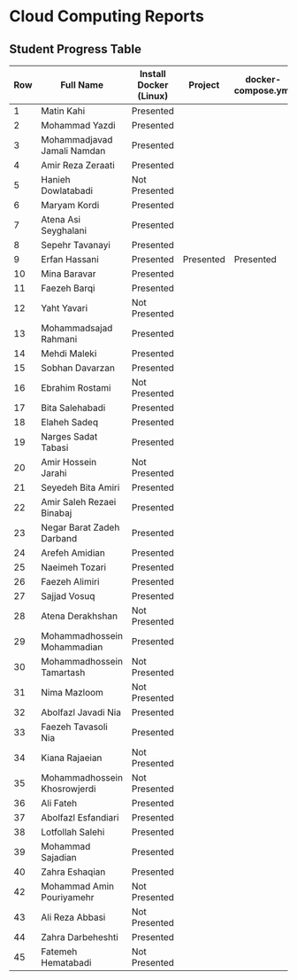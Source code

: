 # Cloud Computing Reports

## Student Progress Table

| Row | Full Name                    | Install Docker (Linux)       | Project     | docker-compose.yml       | Dockerfile     | Postman          |
|-----|------------------------------|------------------------------|-------------|--------------------------|----------------|------------------|
| 1   | Matin Kahi                   | Presented                    |             |                          |                |                  |
| 2   | Mohammad Yazdi               | Presented                    |             |                          |                |                  |
| 3   | Mohammadjavad Jamali Namdan  | Presented                    |             |                          |                |                  |
| 4   | Amir Reza Zeraati            | Presented                    |             |                          |                |                  |
| 5   | Hanieh Dowlatabadi           | Not Presented                |             |                          |                |                  |
| 6   | Maryam Kordi                 | Presented                    |             |                          |                |                  |
| 7   | Atena Asi Seyghalani         | Presented                    |             |                          |                |                  |
| 8   | Sepehr Tavanayi              | Presented                    |             |                          |                |                  |
| 9   | Erfan Hassani                | Presented                    | Presented   | Presented                |  Presented     |  Presented       |
| 10  | Mina Baravar                 | Presented                    |             |                          |                |                  |    
| 11  | Faezeh Barqi                 | Presented                    |             |                          |                |                  |
| 12  | Yaht Yavari                  | Not Presented                |             |                          |                |                  |
| 13  | Mohammadsajad Rahmani        | Presented                    |             |                          |                |                  |
| 14  | Mehdi Maleki                 | Presented                    |             |                          |                |                  |
| 15  | Sobhan Davarzan              | Presented                    |             |                          |                |                  |
| 16  | Ebrahim Rostami              | Not Presented                |             |                          |                |                  |
| 17  | Bita Salehabadi              | Presented                    |             |                          |                |                  |
| 18  | Elaheh Sadeq                 | Presented                    |             |                          |                |                  |
| 19  | Narges Sadat Tabasi          | Presented                    |             |                          |                |                  |
| 20  | Amir Hossein Jarahi          | Not Presented                |             |                          |                |                  |
| 21  | Seyedeh Bita Amiri           | Presented                    |             |                          |                |                  |
| 22  | Amir Saleh Rezaei Binabaj    | Presented                    |             |                          |                |                  |
| 23  | Negar Barat Zadeh Darband    | Presented                    |             |                          |                |                  |
| 24  | Arefeh Amidian               | Presented                    |             |                          |                |                  |
| 25  | Naeimeh Tozari               | Presented                    |             |                          |                |                  |
| 26  | Faezeh Alimiri               | Presented                    |             |                          |                |                  |
| 27  | Sajjad Vosuq                 | Presented                    |             |                          |                |                  |
| 28  | Atena Derakhshan             | Not Presented                |             |                          |                |                  |
| 29  | Mohammadhossein Mohammadian  | Presented                    |             |                          |                |                  |
| 30  | Mohammadhossein Tamartash    | Not Presented                |             |                          |                |                  |
| 31  | Nima Mazloom                 | Not Presented                |             |                          |                |                  |    
| 32  | Abolfazl Javadi Nia          | Presented                    |             |                          |                |                  |
| 33  | Faezeh Tavasoli Nia          | Presented                    |             |                          |                |                  |
| 34  | Kiana Rajaeian               | Not Presented                |             |                          |                |                  |
| 35  | Mohammadhossein Khosrowjerdi | Not Presented                |             |                          |                |                  |
| 36  | Ali Fateh                    | Presented                    |             |                          |                |                  |
| 37  | Abolfazl Esfandiari          | Presented                    |             |                          |                |                  |
| 38  | Lotfollah Salehi             | Presented                    |             |                          |                |                  |
| 39  | Mohammad Sajadian            | Presented                    |             |                          |                |                  |
| 40  | Zahra Eshaqian               | Presented                    |             |                          |                |                  |
| 42  | Mohammad Amin Pouriyamehr    | Not Presented                |             |                          |                |                  |
| 43  | Ali Reza Abbasi              | Not Presented                |             |                          |                |                  |
| 44  | Zahra Darbeheshti            | Presented                    |             |                          |                |                  |
| 45  | Fatemeh Hematabadi           | Not Presented                |             |                          |                |                  |
